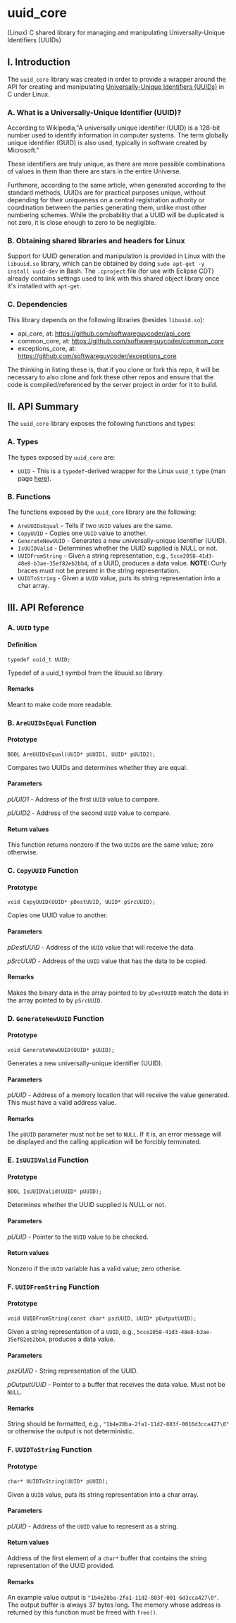 # uuid_core
(Linux) C shared library for managing and manipulating Universally-Unique Identifiers (UUIDs)
## I. Introduction
The ```uuid_core``` library was created in order to provide a wrapper around the API for creating and manipulating [Universally-Unique Identifiers (UUIDs)](https://en.wikipedia.org/wiki/Universally_unique_identifier) in C under Linux.
### A. What is a Universally-Unique Identifier (UUID)?
According to Wikipedia,"A universally unique identifier (UUID) is a 128-bit number used to identify information in computer systems. The term globally unique identifier (GUID) is also used, typically in software created by Microsoft."  

These identifiers are truly unique, as there are more possible combinations of values in them than there are stars in the entire Universe.

Furthmore, according to the same article, when generated according to the standard methods, UUIDs are for practical purposes unique, without depending for their uniqueness on a central registration authority or coordination between the parties generating them, unlike most other numbering schemes. While the probability that a UUID will be duplicated is not zero, it is close enough to zero to be negligible. 

### B. Obtaining shared libraries and headers for Linux
Support for UUID generation and manipulation is provided in Linux with the ```libuuid.so``` library, which can be obtained by doing ```sudo apt-get -y install uuid-dev``` in Bash.  The ```.cproject``` file (for use with Eclipse CDT) already contains settings used to link with this shared object library once it's installed with ```apt-get```.

### C. Dependencies
This library depends on the following libraries (besides ```libuuid.so```):
* api_core, at: https://github.com/softwareguycoder/api_core
* common_core, at: https://github.com/softwareguycoder/common_core
* exceptions_core, at: https://github.com/softwareguycoder/exceptions_core

The thinking in listing these is, that if you clone or fork this repo, it will be necessary to also clone and fork these other repos and ensure that the code is compiled/referenced by the server project in order for it to build.

## II. API Summary
The ```uuid_core``` library exposes the following functions and types:
### A. Types
The types exposed by ```uuid_core``` are:
* ```UUID``` - This is a ```typedef```-derived wrapper for the Linux ```uuid_t``` type (man page [here](https://linux.die.net/man/3/uuid)).
### B. Functions
The functions exposed by the ```uuid_core``` library are the following:
* ```AreUUIDsEqual``` - Tells if two ```UUID``` values are the same.
* ```CopyUUID``` - Copies one ```UUID``` value to another.
* ```GenerateNewUUID``` - Generates a new universally-unique identifier (UUID).
* ```IsUUIDValid``` - Determines whether the UUID supplied is NULL or not.
* ```UUIDFromString``` - Given a string representation, e.g., ```5cce2058-41d3-48e8-b3ae-35ef82eb2bb4```, of a UUID, produces a data value.
**NOTE:** Curly braces must not be present in the string representation.
* ```UUIDToString``` - Given a ```UUID``` value, puts its string representation into a char array.

## III. API Reference
### A. ```UUID``` type
#### Definition
```typedef uuid_t UUID;```

Typedef of a uuid_t symbol from the libuuid.so library.
#### Remarks
Meant to make code more readable.
### B. ```AreUUIDsEqual``` Function
#### Prototype
```BOOL AreUUIDsEqual(UUID* pUUID1, UUID* pUUID2);```

Compares two UUIDs and determines whether they are equal.
#### Parameters
*pUUID1* - Address of the first ```UUID``` value to compare.

*pUUID2* - Address of the second ```UUID``` value to compare.
#### Return values
This function returns nonzero if the two ```UUID```s are the same value; zero otherwise.
### C. ```CopyUUID``` Function
#### Prototype
```void CopyUUID(UUID* pDestUUID, UUID* pSrcUUID);```

Copies one UUID value to another.
#### Parameters
*pDestUUID* - Address of the ```UUID``` value that will receive the data.

*pSrcUUID* - Address of the ```UUID``` value that has the data to be copied.
#### Remarks
Makes the binary data in the array pointed to by ```pDestUUID``` match the data in the array pointed to by ```pSrcUUID```.
### D. ```GenerateNewUUID``` Function
#### Prototype
```void GenerateNewUUID(UUID* pUUID);```

Generates a new universally-unique identifier (UUID).
#### Parameters
*pUUID* - Address of a memory location that will receive the value generated.  This must have a valid address value.

#### Remarks
The ```pUUID``` parameter must not be set to ```NULL```.  If it is, an error message will be displayed and the calling application will be forcibly terminated.
### E. ```IsUUIDValid``` Function
#### Prototype
```BOOL IsUUIDValid(UUID* pUUID);```

Determines whether the UUID supplied is NULL or not.
#### Parameters
*pUUID* - Pointer to the ```UUID``` value to be checked.

#### Return values
Nonzero if the ```UUID``` variable has a valid value; zero otherise.
### F. ```UUIDFromString``` Function
#### Prototype
```void UUIDFromString(const char* pszUUID, UUID* pOutputUUID);```

Given a string representation of a ```UUID```, e.g., ```5cce2058-41d3-48e8-b3ae-35ef82eb2bb4```, produces a data value.
#### Parameters
*pszUUID* - String representation of the UUID.

*pOutputUUID* - Pointer to a buffer that receives the data value. Must not be ```NULL```.

#### Remarks
String should be formatted, e.g., ```"1b4e28ba-2fa1-11d2-883f-0016d3cca427\0"``` or otherwise the output is not deterministic.
### F. ```UUIDToString``` Function
#### Prototype
```char* UUIDToString(UUID* pUUID);```

Given a ```UUID``` value, puts its string representation into a char array.
#### Parameters
*pUUID* - Address of the ```UUID``` value to represent as a string.

#### Return values
Address of the first element of a ```char*``` buffer that contains the string representation of the UUID provided.

#### Remarks
An example value output is ```"1b4e28ba-2fa1-11d2-883f-001 6d3cca427\0"```. The output buffer is always 37 bytes long.  The memory whose address is returned by this function must be freed with ```free()```.
